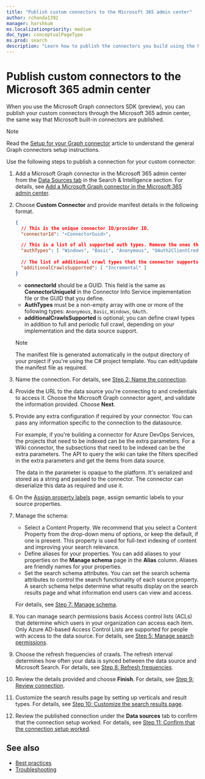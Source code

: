 ```yaml
---
title: "Publish custom connectors to the Microsoft 365 admin center"
author: rchanda1392
manager: harshkum
ms.localizationpriority: medium
doc_type: conceptualPageType
ms.prod: search
description: "Learn how to publish the connectors you build using the Microsoft Graph connectors SDK (preview) to the Microsoft 365 admin center."
---
```


# Publish custom connectors to the Microsoft 365 admin center

When you use the Microsoft Graph connectors SDK (preview), you can publish your custom connectors through the Microsoft 365 admin center, the same way that Microsoft built-in connectors are published.

>[!Note]
> Read the [Setup for your Graph connector](/microsoftsearch/configure-connector) article to understand the general Graph connectors setup instructions.

Use the following steps to publish a connection for your custom connector:

1. Add a Microsoft Graph connector in the Microsoft 365 admin center from the [Data Sources tab](https://admin.microsoft.com/Adminportal/Home#/MicrosoftSearch/Connectors) in the Search & Intelligence section. For details, see [Add a Microsoft Graph connector in the Microsoft 365 admin center](/microsoftsearch/configure-connector#step-1-add-a-microsoft-graph-connector-in-the-microsoft-365-admin-center).

2. Choose **Custom Connector** and provide manifest details in the following format.

    ```json
    {
      // This is the unique connector ID/provider ID.
      "connectorId": "<ConnectorGuid>",
    
      // This is a list of all supported auth types. Remove the ones that the connector does not support.
      "authTypes": [ "Windows", "Basic", "Anonymous", "OAuth2ClientCredentials" ],
      
      // The list of additional crawl types that the connector supports in addition to full and periodic full crawl. This is an optional field.
      "additionalCrawlsSupported": [ "Incremental" ]
    }

    ```

    - **connectorId** should be a GUID. This field is the same as **ConnectorUniqueId** in the Connector Info Service implementation file or the GUID that you define.
    - **AuthTypes** must be a non-empty array with one or more of the following types: `Anonymous`, `Basic`, `Windows`, `OAuth`.
    - **additionalCrawlsSupported** is optional; you can define crawl types in addition to full and periodic full crawl, depending on your implementation and the data source support.

    >[!Note]
    > The manifest file is generated automatically in the output directory of your project if you're using the C# project template. You can edit/update the manifest file as required.

3. Name the connection. For details, see [Step 2: Name the connection](/microsoftsearch/configure-connector#step-2-name-the-connection).

4. Provide the URL to the data source you're connecting to and credentials to access it. Choose the Microsoft Graph connector agent, and validate the information provided. Choose **Next**.

5. Provide any extra configuration if required by your connector. You can pass any information specific to the connection to the datasource. 

    For example, if you're building a connector for Azure DevOps Services, the projects that need to be indexed can be the extra parameters. For a Wiki connector, the subsections that need to be indexed can be the extra parameters. The API to query the wiki can take the filters specified in the extra parameters and get the items from data source.

    The data in the parameter is opaque to the platform. It's serialized and stored as a string and passed to the connector. The connector can deserialize this data as required and use it.

6. On the [Assign property labels](/microsoftsearch/configure-connector#step-6-assign-property-labels) page, assign semantic labels to your source properties.

7. Manage the schema:
  
    - Select a Content Property. We recommend that you select a Content Property from the drop-down menu of options, or keep the default, if one is present. This property is used for full-text indexing of content and improving your search relevance.
    - Define aliases for your properties. You can add aliases to your properties on the **Manage schema** page in the **Alias** column. Aliases are friendly names for your properties.
    - Set the search schema attributes. You can set the search schema attributes to control the search functionality of each source property. A search schema helps determine what results display on the search results page and what information end users can view and access.

    For details, see [Step 7: Manage schema](/microsoftsearch/configure-connector#step-7-manage-schema).

8. You can manage search permissions basis Access control lists (ACLs) that determine which users in your organization can access each item. Only Azure AD-based Access Control Lists are supported for people with access to the data source. For details, see [Step 5: Manage search permissions](/microsoftsearch/configure-connector#step-5-manage-search-permissions).

9. Choose the refresh frequencies of crawls. The refresh interval determines how often your data is synced between the data source and Microsoft Search. For details, see [Step 8: Refresh frequencies](/microsoftsearch/configure-connector#step-8-refresh-settings).

10. Review the details provided and choose **Finish**. For details, see [Step 9: Review connection](/microsoftsearch/configure-connector#step-9-review-connection).

11. Customize the search results page by setting up verticals and result types. For details, see [Step 10: Customize the search results page](/microsoftsearch/configure-connector#step-10-customize-the-search-results-page).

12. Review the published connection under the **Data sources** tab to confirm that the connection setup worked. For details, see [Step 11: Confirm that the connection setup worked](/microsoftsearch/configure-connector#step-11-confirm-if-the-connection-setup-worked).

## See also

* [Best practices](/graph/custom-connector-sdk-best-practices)
* [Troubleshooting](/graph/custom-connector-sdk-troubleshooting)
